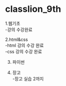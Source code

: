 # classlion_9th
1.웹기초  
-강의 수강완료  

2.html&css  
-html 강의 수강 완료  
-css 강의 수강 완료  

3. 파이썬  

4. 장고  
-장고 실습 2까지 

